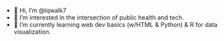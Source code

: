 - 👋 Hi, I’m @lqwalk7
- 👀 I’m interested in the intersection of public health and tech. 
- 🌱 I’m currently learning web dev basics (w/HTML & Python) & R for data visualization. 
  

<!---
lqwalk7/lqwalk7 is a ✨ special ✨ repository because its `README.md` (this file) appears on your GitHub profile.
You can click the Preview link to take a look at your changes.
--->
